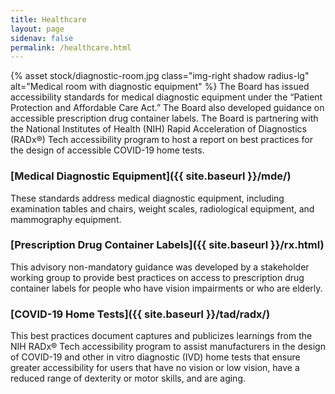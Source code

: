 ```yaml
---
title: Healthcare
layout: page
sidenav: false
permalink: /healthcare.html
---
```



{% asset stock/diagnostic-room.jpg class="img-right shadow radius-lg" alt="Medical room with diagnostic equipment" %}
The Board has issued accessibility standards for medical diagnostic equipment under the “Patient Protection and Affordable Care Act.” The Board also developed guidance on accessible prescription drug container labels. The Board is partnering with the National Institutes of Health (NIH) Rapid Acceleration of Diagnostics (RADx®) Tech accessibility program to host a report on best practices for the design of accessible COVID-19 home tests.

### [Medical Diagnostic Equipment]({{ site.baseurl }}/mde/)
These standards address medical diagnostic equipment, including examination tables and chairs, weight scales, radiological equipment, and mammography equipment.

### [Prescription Drug Container Labels]({{ site.baseurl }}/rx.html)
This advisory non-mandatory guidance was developed by a stakeholder working group to provide best practices on access to prescription drug container labels for people who have vision impairments or who are elderly.

### [COVID-19 Home Tests]({{ site.baseurl }}/tad/radx/)
This best practices document captures and publicizes learnings from the NIH RADx® Tech accessibility program to assist manufacturers in the design of COVID-19 and other in vitro diagnostic (IVD) home tests that ensure greater accessibility for users that have no vision or low vision, have a reduced range of dexterity or motor skills, and are aging. 
